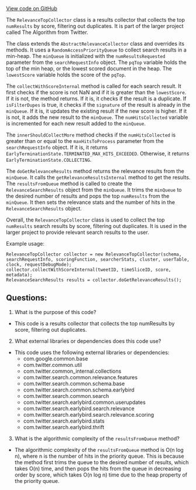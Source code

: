 [View code on GitHub](https://github.com/misbahsy/the-algorithm/src/java/com/twitter/search/earlybird/search/relevance/collectors/RelevanceTopCollector.java)

The `RelevanceTopCollector` class is a results collector that collects the top `numResults` by score, filtering out duplicates. It is part of the larger project called The Algorithm from Twitter. 

The class extends the `AbstractRelevanceCollector` class and overrides its methods. It uses a `RandomAccessPriorityQueue` to collect search results in a min-heap. The `minQueue` is initialized with the `numResultsRequested` parameter from the `searchRequestInfo` object. The `pqTop` variable holds the top of the min heap, or the lowest scored document in the heap. The `lowestScore` variable holds the score of the `pqTop`. 

The `collectWithScoreInternal` method is called for each search result. It first checks if the score is not NaN and if it is greater than the `lowestScore`. If it is not, the method returns. If it is, it checks if the result is a duplicate. If `isFilterDupes` is true, it checks if the `signature` of the result is already in the `minQueue`. If it is, it updates the existing result if the new score is higher. If it is not, it adds the new result to the `minQueue`. The `numHitsCollected` variable is incremented for each new result added to the `minQueue`. 

The `innerShouldCollectMore` method checks if the `numHitsCollected` is greater than or equal to the `maxHitsToProcess` parameter from the `searchRequestInfo` object. If it is, it returns `EarlyTerminationState.TERMINATED_MAX_HITS_EXCEEDED`. Otherwise, it returns `EarlyTerminationState.COLLECTING`. 

The `doGetRelevanceResults` method returns the relevance results from the `minQueue`. It calls the `getRelevanceResultsInternal` method to get the results. The `resultsFromQueue` method is called to create the `RelevanceSearchResults` object from the `minQueue`. It trims the `minQueue` to the desired number of results and pops the top `numResults` from the `minQueue`. It then sets the relevance stats and the number of hits in the `RelevanceSearchResults` object. 

Overall, the `RelevanceTopCollector` class is used to collect the top `numResults` search results by score, filtering out duplicates. It is used in the larger project to provide relevant search results to the user. 

Example usage:

```
RelevanceTopCollector collector = new RelevanceTopCollector(schema, searchRequestInfo, scoringFunction, searcherStats, cluster, userTable, clock, requestDebugMode);
collector.collectWithScoreInternal(tweetID, timeSliceID, score, metadata);
RelevanceSearchResults results = collector.doGetRelevanceResults();
```
## Questions: 
 1. What is the purpose of this code?
- This code is a results collector that collects the top numResults by score, filtering out duplicates.

2. What external libraries or dependencies does this code use?
- This code uses the following external libraries or dependencies:
  - com.google.common.base
  - com.twitter.common.util
  - com.twitter.common_internal.collections
  - com.twitter.search.common.relevance.features
  - com.twitter.search.common.schema.base
  - com.twitter.search.common.schema.earlybird
  - com.twitter.search.common.search
  - com.twitter.search.earlybird.common.userupdates
  - com.twitter.search.earlybird.search.relevance
  - com.twitter.search.earlybird.search.relevance.scoring
  - com.twitter.search.earlybird.stats
  - com.twitter.search.earlybird.thrift

3. What is the algorithmic complexity of the `resultsFromQueue` method?
- The algorithmic complexity of the `resultsFromQueue` method is O(n log n), where n is the number of hits in the priority queue. This is because the method first trims the queue to the desired number of results, which takes O(n) time, and then pops the hits from the queue in decreasing order by score, which takes O(n log n) time due to the heap property of the priority queue.
